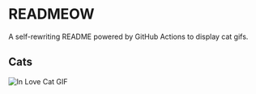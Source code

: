 # READMEOW

A self-rewriting README powered by GitHub Actions to display cat gifs.

## Cats

![In Love Cat GIF](https://media1.giphy.com/media/v1.Y2lkPTlhY2QwMmRhZHM4aTlvbWRiejB3cmUxaGlmanJ1MGU3d3Z3dDRrMGEyN2lucHcxcyZlcD12MV9naWZzX3NlYXJjaCZjdD1n/MDJ9IbxxvDUQM/200.gif)
